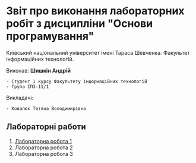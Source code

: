 # Звіт про виконання лабораторних робіт з дисципліни "Основи програмування"

Київський національний університет імені Тараса Шевченка. Факультет інформаційних технологій.

Виконав: **Шишкін Андрій**

    - Студент 1 курсу Факультету інформаційних технологій
    - Група ІПЗ-11/1

Викладачі:

    - Ковалюк Тетяна Володимирівна

## Лабораторні работи
                
1. [Лабораторна робота 1](https://andreyshyshkin.github.io/OP/labs/lab1/lab-report)
2. Лабораторна робота 2
3. Лабораторна робота 3
                
